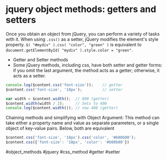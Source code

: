 # jquery object methods: getters and setters

Once you obtain an object from jQuery, you can perform a variety of tasks with it. 
When using `.css()` as a setter, jQuery modifies the element's style property.   `$( "#mydiv" ).css( "color", "green" )` is equivalent to `document.getElementById( "mydiv" ).style.color = "green"`.

- Getter and Setter methods
-  Some jQuery methods, including css, have both setter and getter forms: if you omit the last argument, the method acts as a getter; otherwise, it acts as a setter.

```js
console.log($content.css('font-size'));    // getter
$content.css('font-size', '18px');         // setter
```

```js
var width = $content.width();  // 800 (getter)
$content.width(width / 2);     // Sets to 400
console.log($content.width()); // now 400 (getter)
```

Chaining methods and simplifying with Object Argument:
This method can take either a property name and value as separate parameters, or a single object of key-value pairs. Below, both are equivalent
```js
$content.css('font-size', '18px').css('color', '#b00b00');
$content.css({'font-size': '18px', 'color': '#b00b00'})
```

#object_methods #jquery #css_method #getter #setter